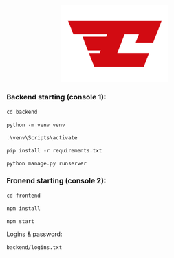 <div id="header" align="center">
  <img src="https://github.com/ViktorKula/Project_Silant/blob/main/frontend/src/img/Header/logo.module.png" width="250"/>
</div>

### Backend starting (console 1):

```
cd backend
```
```
python -m venv venv
```
```
.\venv\Scripts\activate
```
```
pip install -r requirements.txt
```
```
python manage.py runserver
```

### Fronend starting (console 2):
```
cd frontend
```
```
npm install
```
```
npm start
```

Logins & password:
```
backend/logins.txt
```
